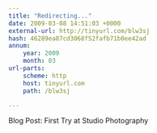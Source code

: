 ```yaml
---
title: "Redirecting..."
date: 2009-03-08 14:51:03 +0000
external-url: http://tinyurl.com/blw3sj
hash: 46289ea87cd3068f52fafb71b0ee42ad
annum:
    year: 2009
    month: 03
url-parts:
    scheme: http
    host: tinyurl.com
    path: /blw3sj

---
```


Blog Post: First Try at Studio Photography 
